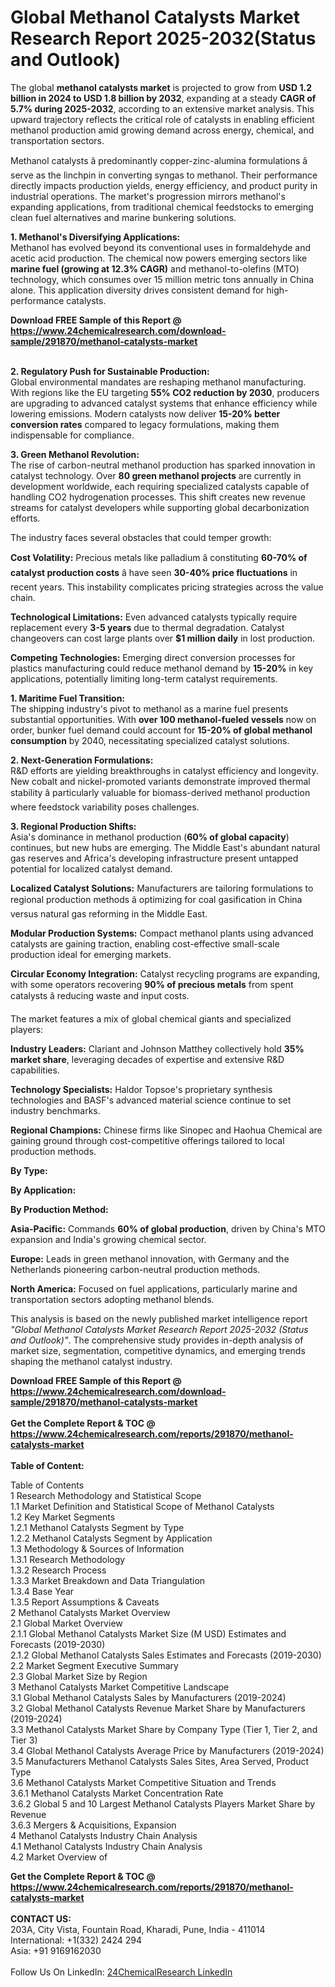 <h1>Global Methanol Catalysts Market Research Report 2025-2032(Status and Outlook)</h1><p>The global <strong>methanol catalysts market</strong> is projected to grow from <strong>USD 1.2 billion in 2024 to USD 1.8 billion by 2032</strong>, expanding at a steady <strong>CAGR of 5.7% during 2025-2032</strong>, according to an extensive market analysis. This upward trajectory reflects the critical role of catalysts in enabling efficient methanol production amid growing demand across energy, chemical, and transportation sectors.</p><p>Methanol catalysts â predominantly copper-zinc-alumina formulations â serve as the linchpin in converting syngas to methanol. Their performance directly impacts production yields, energy efficiency, and product purity in industrial operations. The market's progression mirrors methanol's expanding applications, from traditional chemical feedstocks to emerging clean fuel alternatives and marine bunkering solutions.</p><p><strong>1. Methanol's Diversifying Applications:</strong><br>
Methanol has evolved beyond its conventional uses in formaldehyde and acetic acid production. The chemical now powers emerging sectors like <strong>marine fuel (growing at 12.3% CAGR)</strong> and methanol-to-olefins (MTO) technology, which consumes over 15 million metric tons annually in China alone. This application diversity drives consistent demand for high-performance catalysts.</p><div><b>Download FREE Sample of this Report @ 
            <a href="https://www.24chemicalresearch.com/download-sample/291870/methanol-catalysts-market">
            https://www.24chemicalresearch.com/download-sample/291870/methanol-catalysts-market</a></b></div><br><p><strong>2. Regulatory Push for Sustainable Production:</strong><br>
Global environmental mandates are reshaping methanol manufacturing. With regions like the EU targeting <strong>55% CO2 reduction by 2030</strong>, producers are upgrading to advanced catalyst systems that enhance efficiency while lowering emissions. Modern catalysts now deliver <strong>15-20% better conversion rates</strong> compared to legacy formulations, making them indispensable for compliance.</p><p><strong>3. Green Methanol Revolution:</strong><br>
The rise of carbon-neutral methanol production has sparked innovation in catalyst technology. Over <strong>80 green methanol projects</strong> are currently in development worldwide, each requiring specialized catalysts capable of handling CO2 hydrogenation processes. This shift creates new revenue streams for catalyst developers while supporting global decarbonization efforts.</p><p>The industry faces several obstacles that could temper growth:</p><p><strong>Cost Volatility:</strong> Precious metals like palladium â constituting <strong>60-70% of catalyst production costs</strong> â have seen <strong>30-40% price fluctuations</strong> in recent years. This instability complicates pricing strategies across the value chain.</p><p><strong>Technological Limitations:</strong> Even advanced catalysts typically require replacement every <strong>3-5 years</strong> due to thermal degradation. Catalyst changeovers can cost large plants over <strong>$1 million daily</strong> in lost production.</p><p><strong>Competing Technologies:</strong> Emerging direct conversion processes for plastics manufacturing could reduce methanol demand by <strong>15-20%</strong> in key applications, potentially limiting long-term catalyst requirements.</p><p><strong>1. Maritime Fuel Transition:</strong><br>
The shipping industry's pivot to methanol as a marine fuel presents substantial opportunities. With <strong>over 100 methanol-fueled vessels</strong> now on order, bunker fuel demand could account for <strong>15-20% of global methanol consumption</strong> by 2040, necessitating specialized catalyst solutions.</p><p><strong>2. Next-Generation Formulations:</strong><br>
R&amp;D efforts are yielding breakthroughs in catalyst efficiency and longevity. New cobalt and nickel-promoted variants demonstrate improved thermal stability â particularly valuable for biomass-derived methanol production where feedstock variability poses challenges.</p><p><strong>3. Regional Production Shifts:</strong><br>
Asia's dominance in methanol production (<strong>60% of global capacity</strong>) continues, but new hubs are emerging. The Middle East's abundant natural gas reserves and Africa's developing infrastructure present untapped potential for localized catalyst demand.</p><p><strong>Localized Catalyst Solutions:</strong> Manufacturers are tailoring formulations to regional production methods â optimizing for coal gasification in China versus natural gas reforming in the Middle East.</p><p><strong>Modular Production Systems:</strong> Compact methanol plants using advanced catalysts are gaining traction, enabling cost-effective small-scale production ideal for emerging markets.</p><p><strong>Circular Economy Integration:</strong> Catalyst recycling programs are expanding, with some operators recovering <strong>90% of precious metals</strong> from spent catalysts â reducing waste and input costs.</p><p>The market features a mix of global chemical giants and specialized players:</p><p><strong>Industry Leaders:</strong> Clariant and Johnson Matthey collectively hold <strong>35% market share</strong>, leveraging decades of expertise and extensive R&amp;D capabilities.</p><p><strong>Technology Specialists:</strong> Haldor Topsoe's proprietary synthesis technologies and BASF's advanced material science continue to set industry benchmarks.</p><p><strong>Regional Champions:</strong> Chinese firms like Sinopec and Haohua Chemical are gaining ground through cost-competitive offerings tailored to local production methods.</p><p><strong>By Type:</strong></p><p><strong>By Application:</strong></p><p><strong>By Production Method:</strong></p><p><strong>Asia-Pacific:</strong> Commands <strong>60% of global production</strong>, driven by China's MTO expansion and India's growing chemical sector.</p><p><strong>Europe:</strong> Leads in green methanol innovation, with Germany and the Netherlands pioneering carbon-neutral production methods.</p><p><strong>North America:</strong> Focused on fuel applications, particularly marine and transportation sectors adopting methanol blends.</p><p>This analysis is based on the newly published market intelligence report <em>"Global Methanol Catalysts Market Research Report 2025-2032 (Status and Outlook)"</em>. The comprehensive study provides in-depth analysis of market size, segmentation, competitive dynamics, and emerging trends shaping the methanol catalyst industry.</p><div><b>Download FREE Sample of this Report @ 
            <a href="https://www.24chemicalresearch.com/download-sample/291870/methanol-catalysts-market">
            https://www.24chemicalresearch.com/download-sample/291870/methanol-catalysts-market</a></b></div><br><div><b>Get the Complete Report & TOC @ 
            <a href="https://www.24chemicalresearch.com/reports/291870/methanol-catalysts-market">
            https://www.24chemicalresearch.com/reports/291870/methanol-catalysts-market</a></b></div><br>
            <b>Table of Content:</b><p>Table of Contents<br />
1 Research Methodology and Statistical Scope<br />
1.1 Market Definition and Statistical Scope of Methanol Catalysts<br />
1.2 Key Market Segments<br />
1.2.1 Methanol Catalysts Segment by Type<br />
1.2.2 Methanol Catalysts Segment by Application<br />
1.3 Methodology & Sources of Information<br />
1.3.1 Research Methodology<br />
1.3.2 Research Process<br />
1.3.3 Market Breakdown and Data Triangulation<br />
1.3.4 Base Year<br />
1.3.5 Report Assumptions & Caveats<br />
2 Methanol Catalysts Market Overview<br />
2.1 Global Market Overview<br />
2.1.1 Global Methanol Catalysts Market Size (M USD) Estimates and Forecasts (2019-2030)<br />
2.1.2 Global Methanol Catalysts Sales Estimates and Forecasts (2019-2030)<br />
2.2 Market Segment Executive Summary<br />
2.3 Global Market Size by Region<br />
3 Methanol Catalysts Market Competitive Landscape<br />
3.1 Global Methanol Catalysts Sales by Manufacturers (2019-2024)<br />
3.2 Global Methanol Catalysts Revenue Market Share by Manufacturers (2019-2024)<br />
3.3 Methanol Catalysts Market Share by Company Type (Tier 1, Tier 2, and Tier 3)<br />
3.4 Global Methanol Catalysts Average Price by Manufacturers (2019-2024)<br />
3.5 Manufacturers Methanol Catalysts Sales Sites, Area Served, Product Type<br />
3.6 Methanol Catalysts Market Competitive Situation and Trends<br />
3.6.1 Methanol Catalysts Market Concentration Rate<br />
3.6.2 Global 5 and 10 Largest Methanol Catalysts Players Market Share by Revenue<br />
3.6.3 Mergers & Acquisitions, Expansion<br />
4 Methanol Catalysts Industry Chain Analysis<br />
4.1 Methanol Catalysts Industry Chain Analysis<br />
4.2 Market Overview of</p><div><b>Get the Complete Report & TOC @ 
            <a href="https://www.24chemicalresearch.com/reports/291870/methanol-catalysts-market">
            https://www.24chemicalresearch.com/reports/291870/methanol-catalysts-market</a></b></div><br><b>CONTACT US:</b><br>
            203A, City Vista, Fountain Road, Kharadi, Pune, India - 411014<br>
            International: +1(332) 2424 294<br>
            Asia: +91 9169162030 <br><br>
            Follow Us On LinkedIn: <a href="https://www.linkedin.com/company/24chemicalresearch/">24ChemicalResearch LinkedIn</a>